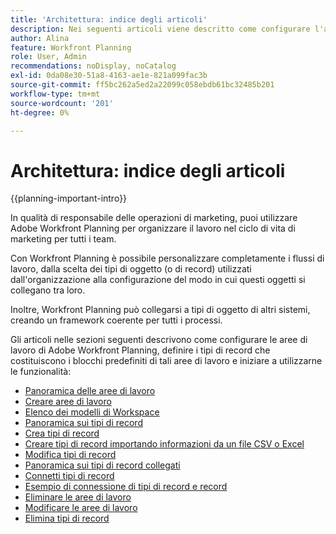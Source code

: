 ```yaml
---
title: 'Architettura: indice degli articoli'
description: Nei seguenti articoli viene descritto come configurare l'architettura di Adobe Workfront Planning. Come parte di questa configurazione, è possibile imparare a creare aree di lavoro, tipi di record e campi personalizzati per mappare i flussi di lavoro che si desidera gestire in Workfront Planning.
author: Alina
feature: Workfront Planning
role: User, Admin
recommendations: noDisplay, noCatalog
exl-id: 0da08e30-51a8-4163-ae1e-821a099fac3b
source-git-commit: ff5bc262a5ed2a22099c058ebdb61bc32485b201
workflow-type: tm+mt
source-wordcount: '201'
ht-degree: 0%

---
```



# Architettura: indice degli articoli

{{planning-important-intro}}

In qualità di responsabile delle operazioni di marketing, puoi utilizzare Adobe Workfront Planning per organizzare il lavoro nel ciclo di vita di marketing per tutti i team.

Con Workfront Planning è possibile personalizzare completamente i flussi di lavoro, dalla scelta dei tipi di oggetto (o di record) utilizzati dall&#39;organizzazione alla configurazione del modo in cui questi oggetti si collegano tra loro.

Inoltre, Workfront Planning può collegarsi a tipi di oggetto di altri sistemi, creando un framework coerente per tutti i processi.

Gli articoli nelle sezioni seguenti descrivono come configurare le aree di lavoro di Adobe Workfront Planning, definire i tipi di record che costituiscono i blocchi predefiniti di tali aree di lavoro e iniziare a utilizzarne le funzionalità:

* [Panoramica delle aree di lavoro](/help/quicksilver/planning/architecture/workspaces-overview.md)
* [Creare aree di lavoro](/help/quicksilver/planning/architecture/create-workspaces.md)
* [Elenco dei modelli di Workspace](/help/quicksilver/planning/architecture/workspace-templates.md)
* [Panoramica sui tipi di record](/help/quicksilver/planning/architecture/overview-of-record-types.md)
* [Crea tipi di record](/help/quicksilver/planning/architecture/create-record-types.md)
* [Creare tipi di record importando informazioni da un file CSV o Excel](/help/quicksilver/planning/architecture/import-file-to-create-record-types.md)
* [Modifica tipi di record](/help/quicksilver/planning/architecture/edit-record-types.md)
* [Panoramica sui tipi di record collegati](/help/quicksilver/planning/architecture/connect-record-types-overview.md)
* [Connetti tipi di record](/help/quicksilver/planning/architecture/connect-record-types.md)
* [Esempio di connessione di tipi di record e record](/help/quicksilver/planning/architecture/example-connect-record-types-and-records.md)
* [Eliminare le aree di lavoro](/help/quicksilver/planning/architecture/delete-workspaces.md)
* [Modificare le aree di lavoro](/help/quicksilver/planning/architecture/edit-workspaces.md)
* [Elimina tipi di record](/help/quicksilver/planning/architecture/delete-record-types.md)

<!--* <span class="preview">[Configure cross-workspace capabilities for record types](help/quicksilver/planning/architecture/configure-record-type-cross-workspace-capabilities.md)</span>

* <span class="preview">[Add existing record types from another workspace](/help/quicksilver/planning/architecture/add-existing-record-types-from-another-workspace.md)</span>
-->

<!--* <span class="preview">[Cross-workspace record types overview](/help/quicksilver/planning/architecture/cross-workspace-record-types-overview.md)</span>-->

<!--* [Create workspace hierarchies](/help/quicksilver/planning/architecture/create-workspace-hierarchies.md)-->

